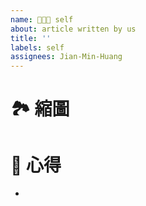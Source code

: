 ```yaml
---
name: 👨🏻‍💻 self
about: article written by us
title: ''
labels: self
assignees: Jian-Min-Huang
---
```


# 🏞 縮圖

# 📜 心得
*
